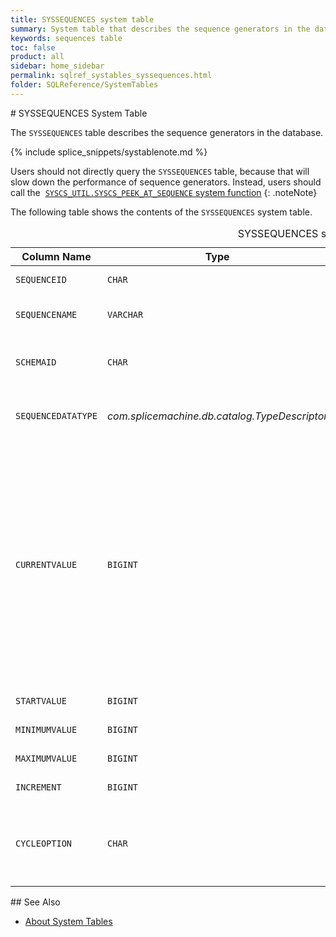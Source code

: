 ```yaml
---
title: SYSSEQUENCES system table
summary: System table that describes the sequence generators in the database.
keywords: sequences table
toc: false
product: all
sidebar: home_sidebar
permalink: sqlref_systables_syssequences.html
folder: SQLReference/SystemTables
---
```

<section>
<div class="TopicContent" data-swiftype-index="true" markdown="1">
# SYSSEQUENCES System Table

The `SYSSEQUENCES` table describes the sequence generators in the
database.

{% include splice_snippets/systablenote.md %}

Users should not directly query the `SYSSEQUENCES` table, because that
will slow down the performance of sequence generators. Instead, users
should call the &nbsp;[`SYSCS_UTIL.SYSCS_PEEK_AT_SEQUENCE` system
function](sqlref_sysprocs_peekatseq.html)
{: .noteNote}

The following table shows the contents of the `SYSSEQUENCES` system
table.

<table>
                <caption>SYSSEQUENCES system table</caption>
                <col />
                <col />
                <col />
                <col />
                <col />
                <thead>
                    <tr>
                        <th>Column Name</th>
                        <th>Type</th>
                        <th>Length</th>
                        <th>Nullable</th>
                        <th>Contents</th>
                    </tr>
                </thead>
                <tbody>
                    <tr>
                        <td><code>SEQUENCEID</code></td>
                        <td><code>CHAR</code></td>
                        <td><code>36</code></td>
                        <td><code>NO</code></td>
                        <td>The ID of the sequence generator. This is the primary key.</td>
                    </tr>
                    <tr>
                        <td><code>SEQUENCENAME</code></td>
                        <td><code>VARCHAR</code></td>
                        <td><code>128</code></td>
                        <td><code>NO</code></td>
                        <td>The name of the sequence generator. There is a unique index on (<code>SCHEMAID, SEQUENCENAME</code>).</td>
                    </tr>
                    <tr>
                        <td><code>SCHEMAID</code></td>
                        <td><code>CHAR</code></td>
                        <td><code>36</code></td>
                        <td><code>NO</code></td>
                        <td>The ID of the schema that holds the sequence generator. There is a foreign key linking this column to <code>SYSSCHEMAS.SCHEMAID</code>.</td>
                    </tr>
                    <tr>
                        <td><code>SEQUENCEDATATYPE</code></td>
                        <td class="CodeFont"><em>com.splicemachine.db.catalog.TypeDescriptor</em>
                        </td>
                        <td><code>-1</code></td>
                        <td><code>NO</code></td>
                        <td>System type that describes the precision, length, scale, nullability, type name, and storage type of the data</td>
                    </tr>
                    <tr>
                        <td><code>CURRENTVALUE</code></td>
                        <td><code>BIGINT</code></td>
                        <td><code>19</code></td>
                        <td><code>YES</code></td>
                        <td>
                            <p class="noSpaceAbove">The current value of the sequence generator. This is not the actual next value for the sequence generator. That value can be obtained by calling the system function <code>SYSCS_UTIL.SYSCS_PEEK_AT_SEQUENCE</code>.</p>
                            <p><code>SYSSEQUENCES.CURRENTVALUE</code> holds the end of the range of values that have been preallocated in order to boost concurrency. The initial value of this column is <code>STARTVALUE</code>. </p>
                            <p>This column is <code>NULL</code> only if the sequence generator is exhausted and cannot issue any more numbers.</p>
                        </td>
                    </tr>
                    <tr>
                        <td><code>STARTVALUE</code></td>
                        <td><code>BIGINT</code></td>
                        <td><code>19</code></td>
                        <td>NO</td>
                        <td>The initial value of the sequence generator</td>
                    </tr>
                    <tr>
                        <td><code>MINIMUMVALUE</code></td>
                        <td><code>BIGINT</code></td>
                        <td><code>19</code></td>
                        <td>NO</td>
                        <td>The minimum value of the sequence generator</td>
                    </tr>
                    <tr>
                        <td><code>MAXIMUMVALUE</code></td>
                        <td><code>BIGINT</code></td>
                        <td><code>19</code></td>
                        <td>NO</td>
                        <td>The maximum value of the sequence generator</td>
                    </tr>
                    <tr>
                        <td><code>INCREMENT</code></td>
                        <td><code>BIGINT</code></td>
                        <td><code>19</code></td>
                        <td>NO</td>
                        <td>The step size of the sequence generator</td>
                    </tr>
                    <tr>
                        <td><code>CYCLEOPTION</code></td>
                        <td><code>CHAR</code></td>
                        <td><code>1</code></td>
                        <td>NO</td>
                        <td>
                            <p class="noSpaceAbove">If the sequence generator cycles, this value is <code>'Y'</code>.</p>
                            <p>If the sequence generator does not cycle, this value is <code>'N'</code>.</p>
                        </td>
                    </tr>
                </tbody>
            </table>
## See Also

* [About System Tables](sqlref_systables_intro.html)

</div>
</section>
